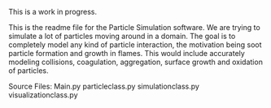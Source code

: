 This is a work in progress.

This is the readme file for the Particle Simulation software. We are trying to simulate a lot of particles
moving around in a domain. The goal is to completely model any kind of particle interaction, the motivation
being soot particle formation and growth in flames. This would include accurately modeling collisions,
coagulation, aggregation, surface growth and oxidation of particles.

Source Files:
Main.py
particleclass.py
simulationclass.py
visualizationclass.py

